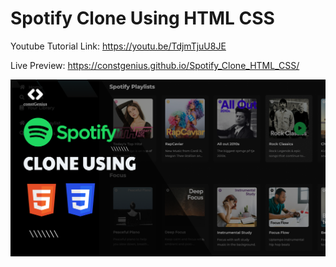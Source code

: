 # Spotify Clone Using HTML CSS

Youtube Tutorial Link: https://youtu.be/TdjmTjuU8JE

Live Preview: https://constgenius.github.io/Spotify_Clone_HTML_CSS/

![Spotify Clone](images/SpotifyClone.png)
